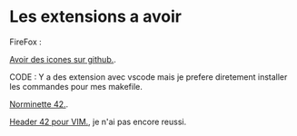 # Les extensions a avoir

FireFox :

[Avoir des icones sur github.](https://addons.mozilla.org/en-US/firefox/addon/material-icons-for-github/).

CODE :
Y a des extension avec vscode mais je prefere diretement installer les commandes pour mes makefile.

[Norminette 42.](https://github.com/42School/norminette).

[Header 42 pour VIM.](https://github.com/42Paris/42header), je n'ai pas encore reussi.
